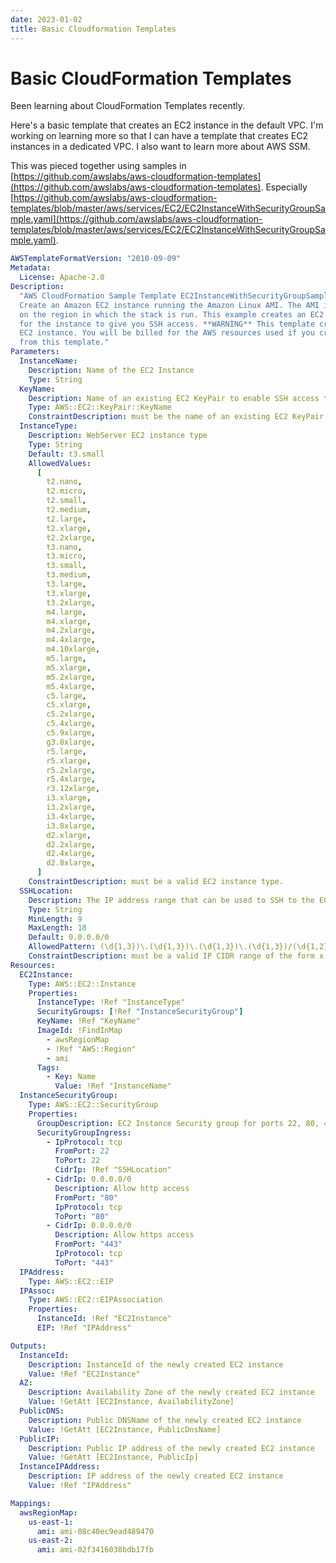 ```yaml
---
date: 2023-01-02
title: Basic Cloudformation Templates
---
```

# Basic CloudFormation Templates
Been learning about CloudFormation Templates recently.

Here's a basic template that creates an EC2 instance in the default VPC.
I'm working on learning more so that I can have a template that creates EC2 instances in a dedicated VPC.
I also want to learn more about AWS SSM.

This was pieced together using samples in [https://github.com/awslabs/aws-cloudformation-templates](https://github.com/awslabs/aws-cloudformation-templates).
Especially [https://github.com/awslabs/aws-cloudformation-templates/blob/master/aws/services/EC2/EC2InstanceWithSecurityGroupSample.yaml](https://github.com/awslabs/aws-cloudformation-templates/blob/master/aws/services/EC2/EC2InstanceWithSecurityGroupSample.yaml).

```yaml
AWSTemplateFormatVersion: "2010-09-09"
Metadata:
  License: Apache-2.0
Description:
  "AWS CloudFormation Sample Template EC2InstanceWithSecurityGroupSample:
  Create an Amazon EC2 instance running the Amazon Linux AMI. The AMI is chosen based
  on the region in which the stack is run. This example creates an EC2 security group
  for the instance to give you SSH access. **WARNING** This template creates an Amazon
  EC2 instance. You will be billed for the AWS resources used if you create a stack
  from this template."
Parameters:
  InstanceName:
    Description: Name of the EC2 Instance
    Type: String
  KeyName:
    Description: Name of an existing EC2 KeyPair to enable SSH access to the instance
    Type: AWS::EC2::KeyPair::KeyName
    ConstraintDescription: must be the name of an existing EC2 KeyPair.
  InstanceType:
    Description: WebServer EC2 instance type
    Type: String
    Default: t3.small
    AllowedValues:
      [
        t2.nano,
        t2.micro,
        t2.small,
        t2.medium,
        t2.large,
        t2.xlarge,
        t2.2xlarge,
        t3.nano,
        t3.micro,
        t3.small,
        t3.medium,
        t3.large,
        t3.xlarge,
        t3.2xlarge,
        m4.large,
        m4.xlarge,
        m4.2xlarge,
        m4.4xlarge,
        m4.10xlarge,
        m5.large,
        m5.xlarge,
        m5.2xlarge,
        m5.4xlarge,
        c5.large,
        c5.xlarge,
        c5.2xlarge,
        c5.4xlarge,
        c5.9xlarge,
        g3.8xlarge,
        r5.large,
        r5.xlarge,
        r5.2xlarge,
        r5.4xlarge,
        r3.12xlarge,
        i3.xlarge,
        i3.2xlarge,
        i3.4xlarge,
        i3.8xlarge,
        d2.xlarge,
        d2.2xlarge,
        d2.4xlarge,
        d2.8xlarge,
      ]
    ConstraintDescription: must be a valid EC2 instance type.
  SSHLocation:
    Description: The IP address range that can be used to SSH to the EC2 instances
    Type: String
    MinLength: 9
    MaxLength: 18
    Default: 0.0.0.0/0
    AllowedPattern: (\d{1,3})\.(\d{1,3})\.(\d{1,3})\.(\d{1,3})/(\d{1,2})
    ConstraintDescription: must be a valid IP CIDR range of the form x.x.x.x/x.
Resources:
  EC2Instance:
    Type: AWS::EC2::Instance
    Properties:
      InstanceType: !Ref "InstanceType"
      SecurityGroups: [!Ref "InstanceSecurityGroup"]
      KeyName: !Ref "KeyName"
      ImageId: !FindInMap
        - awsRegionMap
        - !Ref "AWS::Region"
        - ami
      Tags:
        - Key: Name
          Value: !Ref "InstanceName"
  InstanceSecurityGroup:
    Type: AWS::EC2::SecurityGroup
    Properties:
      GroupDescription: EC2 Instance Security group for ports 22, 80, 443
      SecurityGroupIngress:
        - IpProtocol: tcp
          FromPort: 22
          ToPort: 22
          CidrIp: !Ref "SSHLocation"
        - CidrIp: 0.0.0.0/0
          Description: Allow http access
          FromPort: "80"
          IpProtocol: tcp
          ToPort: "80"
        - CidrIp: 0.0.0.0/0
          Description: Allow https access
          FromPort: "443"
          IpProtocol: tcp
          ToPort: "443"
  IPAddress:
    Type: AWS::EC2::EIP
  IPAssoc:
    Type: AWS::EC2::EIPAssociation
    Properties:
      InstanceId: !Ref "EC2Instance"
      EIP: !Ref "IPAddress"

Outputs:
  InstanceId:
    Description: InstanceId of the newly created EC2 instance
    Value: !Ref "EC2Instance"
  AZ:
    Description: Availability Zone of the newly created EC2 instance
    Value: !GetAtt [EC2Instance, AvailabilityZone]
  PublicDNS:
    Description: Public DNSName of the newly created EC2 instance
    Value: !GetAtt [EC2Instance, PublicDnsName]
  PublicIP:
    Description: Public IP address of the newly created EC2 instance
    Value: !GetAtt [EC2Instance, PublicIp]
  InstanceIPAddress:
    Description: IP address of the newly created EC2 instance
    Value: !Ref "IPAddress"

Mappings:
  awsRegionMap:
    us-east-1:
      ami: ami-08c40ec9ead489470
    us-east-2:
      ami: ami-02f3416038bdb17fb
```